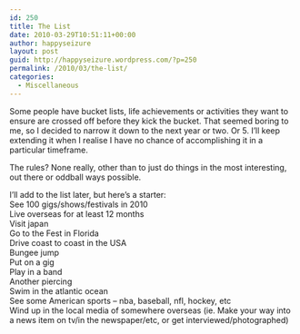 ```yaml
---
id: 250
title: The List
date: 2010-03-29T10:51:11+00:00
author: happyseizure
layout: post
guid: http://happyseizure.wordpress.com/?p=250
permalink: /2010/03/the-list/
categories:
  - Miscellaneous
---
```

Some people have bucket lists, life achievements or activities they want to ensure are crossed off before they kick the bucket. That seemed boring to me, so I decided to narrow it down to the next year or two. Or 5. I&#8217;ll keep extending it when I realise I have no chance of accomplishing it in a particular timeframe.

The rules? None really, other than to just do things in the most interesting, out there or oddball ways possible.

I&#8217;ll add to the list later, but here&#8217;s a starter:  
See 100 gigs/shows/festivals in 2010  
Live overseas for at least 12 months  
Visit japan  
Go to the Fest in Florida  
Drive coast to coast in the USA  
Bungee jump  
Put on a gig  
Play in a band  
Another piercing  
Swim in the atlantic ocean  
See some American sports – nba, baseball, nfl, hockey, etc  
Wind up in the local media of somewhere overseas (ie. Make your way into a news item on tv/in the newspaper/etc, or get interviewed/photographed)